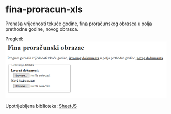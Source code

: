 # fina-proracun-xls
Prenaša vrijednosti tekuće godine, fina proračunskog obrasca u polja prethodne godine, novog obrasca.

Pregled:
![preview](/img.png)

Upotrijebljena biblioteka: [SheetJS](https://github.com/SheetJS/sheetjs)
